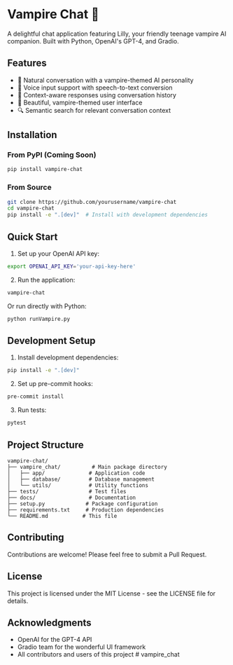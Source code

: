 # Vampire Chat 🦇

A delightful chat application featuring Lilly, your friendly teenage vampire AI companion. Built with Python, OpenAI's GPT-4, and Gradio.

## Features

- 💬 Natural conversation with a vampire-themed AI personality
- 🎤 Voice input support with speech-to-text conversion
- 🧠 Context-aware responses using conversation history
- 🎨 Beautiful, vampire-themed user interface
- 🔍 Semantic search for relevant conversation context

## Installation

### From PyPI (Coming Soon)
```bash
pip install vampire-chat
```

### From Source
```bash
git clone https://github.com/yourusername/vampire-chat
cd vampire-chat
pip install -e ".[dev]"  # Install with development dependencies
```

## Quick Start

1. Set up your OpenAI API key:
```bash
export OPENAI_API_KEY='your-api-key-here'
```

2. Run the application:
```bash
vampire-chat
```

Or run directly with Python:
```bash
python runVampire.py
```

## Development Setup

1. Install development dependencies:
```bash
pip install -e ".[dev]"
```

2. Set up pre-commit hooks:
```bash
pre-commit install
```

3. Run tests:
```bash
pytest
```

## Project Structure

```
vampire-chat/
├── vampire_chat/          # Main package directory
│   ├── app/              # Application code
│   ├── database/         # Database management
│   └── utils/            # Utility functions
├── tests/                # Test files
├── docs/                 # Documentation
├── setup.py             # Package configuration
├── requirements.txt     # Production dependencies
└── README.md           # This file
```

## Contributing

Contributions are welcome! Please feel free to submit a Pull Request.

## License

This project is licensed under the MIT License - see the LICENSE file for details.

## Acknowledgments

- OpenAI for the GPT-4 API
- Gradio team for the wonderful UI framework
- All contributors and users of this project # vampire_chat
